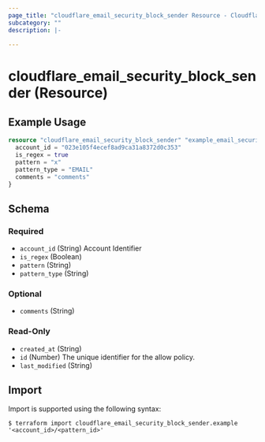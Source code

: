 ```yaml
---
page_title: "cloudflare_email_security_block_sender Resource - Cloudflare"
subcategory: ""
description: |-
  
---
```


# cloudflare_email_security_block_sender (Resource)



## Example Usage

```terraform
resource "cloudflare_email_security_block_sender" "example_email_security_block_sender" {
  account_id = "023e105f4ecef8ad9ca31a8372d0c353"
  is_regex = true
  pattern = "x"
  pattern_type = "EMAIL"
  comments = "comments"
}
```

<!-- schema generated by tfplugindocs -->
## Schema

### Required

- `account_id` (String) Account Identifier
- `is_regex` (Boolean)
- `pattern` (String)
- `pattern_type` (String)

### Optional

- `comments` (String)

### Read-Only

- `created_at` (String)
- `id` (Number) The unique identifier for the allow policy.
- `last_modified` (String)

## Import

Import is supported using the following syntax:

```shell
$ terraform import cloudflare_email_security_block_sender.example '<account_id>/<pattern_id>'
```
